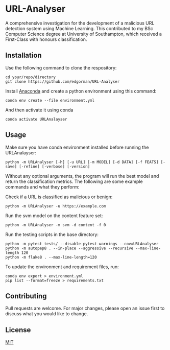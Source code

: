 # URL-Analyser

A comprehensive investigation for the development of a malicious URL detection system using Machine Learning. This contributed to my BSc Computer Science degree at University of Southampton, which received a First-Class with honours classification.

## Installation
Use the following command to clone the respository:
```
cd your/repo/directory
git clone https://github.com/edgorman/URL-Analyser
```

Install [Anaconda](https://www.anaconda.com/) and create a python environment using this command:
```
conda env create --file environment.yml
```

And then activate it using conda
```
conda activate URLAnalayser
```

## Usage
Make sure you have conda environment installed before running the URLAnalayser:
```
python -m URLAnalyser [-h] [-u URL] [-m MODEL] [-d DATA] [-f FEATS] [-save] [-refine] [-verbose] [-version]
```
Without any optional arguments, the program will run the best model and return the classification metrics. The following are some example commands and what they perform:

Check if a URL is classified as malicious or benign:
```
python -m URLAnalyser -u https://example.com
```

Run the svm model on the content feature set:
```
python -m URLAnalyser -m svm -d content -f 0
```

Run the testing scripts in the base directory:
```
python -m pytest tests/ --disable-pytest-warnings --cov=URLAnalyser 
python -m autopep8 . --in-place --aggressive --recursive --max-line-length 120
python -m flake8 . --max-line-length=120
```

To update the environment and requirement files, run:
```
conda env export > environment.yml
pip list --format=freeze > requirements.txt
```

## Contributing
Pull requests are welcome. For major changes, please open an issue first to discuss what you would like to change.

## License
[MIT](https://choosealicense.com/licenses/mit/)
